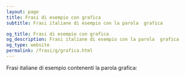 ```yaml
---
layout: page
title: Frasi di esempio con grafica 
subtitle: Frasi italiane di esempio con la parola  grafica

og_title: Frasi di esempio con grafica 
og_description: Frasi italiane di esempio con la parola  grafica
og_type: website
permalink: /frasi/g/grafica.html
---
```


Frasi italiane di esempio contenenti la parola grafica:


